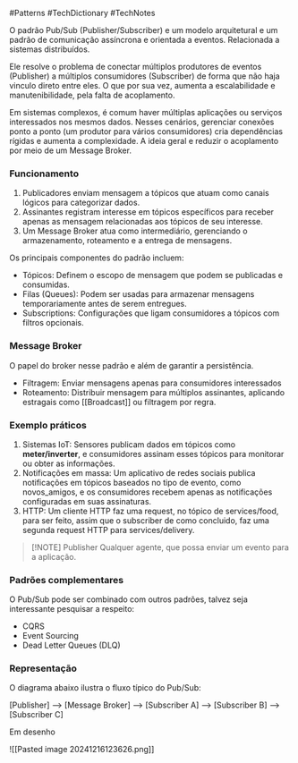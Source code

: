 #Patterns #TechDictionary #TechNotes 

O padrão Pub/Sub (Publisher/Subscriber) e um modelo arquitetural e um padrão de 
comunicação assíncrona e orientada a eventos. Relacionada a sistemas distribuídos.

Ele resolve o problema de conectar múltiplos produtores de eventos (Publisher) a múltiplos consumidores (Subscriber) de forma que não haja vinculo direto entre eles. O que por sua vez, aumenta a escalabilidade e manutenibilidade, pela falta de acoplamento.


Em sistemas complexos, é comum haver múltiplas aplicações ou serviços interessados nos mesmos dados. Nesses cenários, gerenciar conexões ponto a ponto (um produtor para vários consumidores) cria dependências rígidas e aumenta a complexidade. A ideia geral e reduzir o acoplamento por meio de um Message Broker.

### Funcionamento

1. Publicadores enviam mensagem a tópicos que atuam como canais lógicos para categorizar dados. 
2. Assinantes registram interesse em tópicos específicos para receber apenas as mensagem relacionadas aos tópicos de seu interesse. 
3. Um Message Broker atua como intermediário, gerenciando o armazenamento, roteamento e a entrega de mensagens. 

Os principais componentes do padrão incluem: 

- Tópicos: Definem o escopo de mensagem que podem se publicadas e consumidas. 
- Filas (Queues): Podem ser usadas para armazenar mensagens temporariamente antes de serem entregues.
- Subscriptions: Configurações que ligam consumidores a tópicos com filtros opcionais. 

### Message Broker

O papel do broker nesse padrão e além de garantir a persistência.
- Filtragem: Enviar mensagens apenas para consumidores interessados
- Roteamento: Distribuir mensagem para múltiplos assinantes, aplicando estragais como [[Broadcast]] ou filtragem por regra. 

### Exemplo práticos

1. Sistemas IoT: Sensores publicam dados em tópicos como **meter/inverter**, e consumidores assinam esses tópicos para monitorar ou obter as informações.
2. Notificações em massa: Um aplicativo de redes sociais publica notificações em tópicos baseados no tipo de evento, como novos_amigos, e os consumidores recebem apenas as notificações configuradas em suas assinaturas. 
3. HTTP: Um cliente HTTP faz uma request, no tópico de services/food, para ser feito, assim que o subscriber de como concluido, faz uma segunda request HTTP para services/delivery.


> [!NOTE] Publisher
> Qualquer agente, que possa enviar um evento para a aplicação.

### Padrões complementares

O Pub/Sub pode ser combinado com outros padrões, talvez seja interessante pesquisar a respeito: 

- CQRS
- Event Sourcing
- Dead Letter Queues (DLQ)

### Representação

O diagrama abaixo ilustra o fluxo típico do Pub/Sub:

[Publisher] --> [Message Broker] --> [Subscriber A]
                           --> [Subscriber B]
                           --> [Subscriber C]


Em desenho

![[Pasted image 20241216123626.png]]
